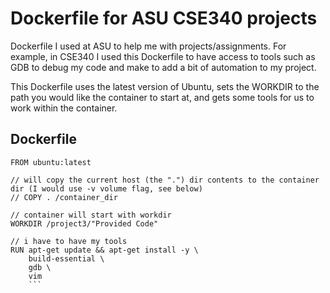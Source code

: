 # Dockerfile for ASU CSE340 projects
Dockerfile I used at ASU to help me with projects/assignments. For example, in CSE340 I used this Dockerfile to have access to tools such as GDB to debug my code and make to add a bit of automation to my project.

This Dockerfile uses the latest version of Ubuntu, sets the WORKDIR to the path you would like the container to start at, and gets some tools for us to work within the container.



## Dockerfile

```// BASE IMAGE
FROM ubuntu:latest

// will copy the current host (the ".") dir contents to the container dir (I would use -v volume flag, see below)
// COPY . /container_dir

// container will start with workdir
WORKDIR /project3/"Provided Code" 

// i have to have my tools
RUN apt-get update && apt-get install -y \
    build-essential \
    gdb \
    vim
    ```


